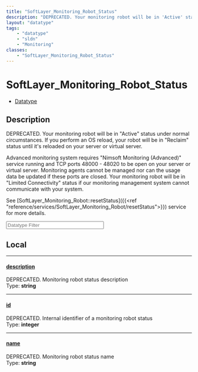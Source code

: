 ```yaml
---
title: "SoftLayer_Monitoring_Robot_Status"
description: "DEPRECATED. Your monitoring robot will be in 'Active' status under normal circumstances. If you perform an OS reload, yo... "
layout: "datatype"
tags:
    - "datatype"
    - "sldn"
    - "Monitoring"
classes:
    - "SoftLayer_Monitoring_Robot_Status"
---
```


# SoftLayer_Monitoring_Robot_Status
<div id='service-datatype'>
    <ul id='sldn-reference-tabs'>
        <li id='datatype'> <a href='/reference/datatypes/SoftLayer_Monitoring_Robot_Status' >Datatype</a></li>
    </ul>
</div>

## Description 


DEPRECATED. Your monitoring robot will be in "Active" status under normal circumstances. If you perform an OS reload, your robot will be in "Reclaim" status until it's reloaded on your server or virtual server. 

Advanced monitoring system requires "Nimsoft Monitoring (Advanced)" service running and TCP ports 48000 - 48020 to be open on your server or virtual server. Monitoring agents cannot be managed nor can the usage data be updated if these ports are closed. Your monitoring robot will be in "Limited Connectivity" status if our monitoring management system cannot communicate with your system. 

See [SoftLayer_Monitoring_Robot::resetStatus]({{<ref "reference/services/SoftLayer_Monitoring_Robot/resetStatus">}}) service for more details. 





<!-- Filer BEGIN -->
<div class="view-filters">
        <div class="clearfix">
            <div class="search-input-box">
                <input placeholder="Datatype Filter" onkeyup="titleSearch(inputId='prop-input', divId='properties', elementClass='prop-row')" 
                    type="text" id="prop-input" value="" size="30" maxlength="128" class="form-text">
            </div>
        </div>
</div>
<!-- Filer END -->

<div id="properties" class="content">
<div id="localProperties" class="prop-content" >

## Local
<div class="prop-row">

-----
[description]: #description
#### [description]
DEPRECATED. Monitoring robot status description  
<span class="type-label">Type: </span>**string**  



</div>
<div class="prop-row">

-----
[id]: #id
#### [id]
DEPRECATED. Internal identifier of a monitoring robot status  
<span class="type-label">Type: </span>**integer**  



</div>
<div class="prop-row">

-----
[name]: #name
#### [name]
DEPRECATED. Monitoring robot status name  
<span class="type-label">Type: </span>**string**  



</div>
</div>
<!-- LOCAL PROPERTY END -->

</div>



